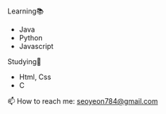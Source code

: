 Learning📚
- Java
- Python
- Javascript

Studying👀
- Html, Css
- C

📫 How to reach me: seoyeon784@gmail.com

<!--
- 🌱 I’m currently learning ... 
- 🔭 I’m currently working on 
- 👯 I’m looking to collaborate on ...
- 🤔 I’m looking for help with ...
- 💬 Ask me about ...
- 📫 How to reach me: ...
- 😄 Pronouns: ...
- ⚡ Fun fact: ...
-->
